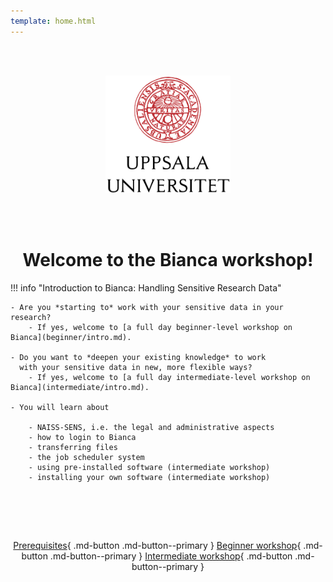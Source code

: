 ```yaml
---
template: home.html
---
```


<center>

<br/><br/>

<img src="assets/UU_logo_color.svg" alt="drawing" width="200"/>

<br/><br/>


# Welcome to the Bianca workshop!

</center>

!!! info "Introduction to Bianca: Handling Sensitive Research Data"

    - Are you *starting to* work with your sensitive data in your research?
        - If yes, welcome to [a full day beginner-level workshop on Bianca](beginner/intro.md).

    - Do you want to *deepen your existing knowledge* to work
      with your sensitive data in new, more flexible ways?
        - If yes, welcome to [a full day intermediate-level workshop on Bianca](intermediate/intro.md).

    - You will learn about

        - NAISS-SENS, i.e. the legal and administrative aspects
        - how to login to Bianca
        - transferring files
        - the job scheduler system
        - using pre-installed software (intermediate workshop)
        - installing your own software (intermediate workshop)

<center>
<br>

<br/><br/>

[Prerequisites](prereqs.md){ .md-button .md-button--primary }
[Beginner workshop](beginner/intro.md){ .md-button .md-button--primary }
[Intermediate workshop](intermediate/intro.md){ .md-button .md-button--primary }

<br/><br/>

</center>
